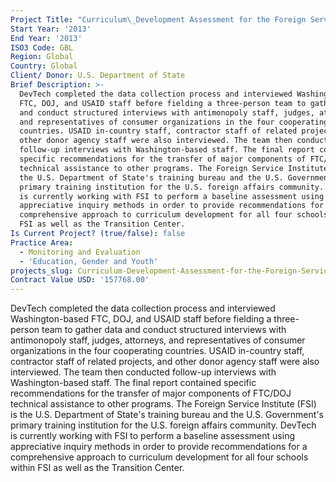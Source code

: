 ```yaml
---
Project Title: "Curriculum\_Development Assessment for the Foreign Service Institute"
Start Year: '2013'
End Year: '2013'
ISO3 Code: GBL
Region: Global
Country: Global
Client/ Donor: U.S. Department of State
Brief Description: >-
  DevTech completed the data collection process and interviewed Washington-based
  FTC, DOJ, and USAID staff before fielding a three-person team to gather data
  and conduct structured interviews with antimonopoly staff, judges, attorneys,
  and representatives of consumer organizations in the four cooperating
  countries. USAID in-country staff, contractor staff of related projects, and
  other donor agency staff were also interviewed. The team then conducted
  follow-up interviews with Washington-based staff. The final report contained
  specific recommendations for the transfer of major components of FTC/DOJ
  technical assistance to other programs. The Foreign Service Institute (FSI) is
  the U.S. Department of State's training bureau and the U.S. Government's
  primary training institution for the U.S. foreign affairs community. DevTech
  is currently working with FSI to perform a baseline assessment using
  appreciative inquiry methods in order to provide recommendations for a
  comprehensive approach to curriculum development for all four schools within
  FSI as well as the Transition Center.
Is Current Project? (true/false): false
Practice Area:
  - Monitoring and Evaluation
  - 'Education, Gender and Youth'
projects_slug: Curriculum-Development-Assessment-for-the-Foreign-Service-Institute
Contract Value USD: '157768.00'
---
```

DevTech completed the data collection process and interviewed Washington-based FTC, DOJ, and USAID staff before fielding a three-person team to gather data and conduct structured interviews with antimonopoly staff, judges, attorneys, and representatives of consumer organizations in the four cooperating countries. USAID in-country staff, contractor staff of related projects, and other donor agency staff were also interviewed. The team then conducted follow-up interviews with Washington-based staff. The final report contained specific recommendations for the transfer of major components of FTC/DOJ technical assistance to other programs. The Foreign Service Institute (FSI) is the U.S. Department of State's training bureau and the U.S. Government's primary training institution for the U.S. foreign affairs community. DevTech is currently working with FSI to perform a baseline assessment using appreciative inquiry methods in order to provide recommendations for a comprehensive approach to curriculum development for all four schools within FSI as well as the Transition Center.